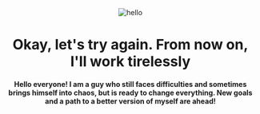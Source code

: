 <div align="center">
  <img src="https://media0.giphy.com/media/v1.Y2lkPTc5MGI3NjExcGJjMjFkaWV4OG1hYW8xNzd2NTRpbHc4eTNpZnQ1a2docWdteGs0dSZlcD12MV9pbnRlcm5hbF9naWZfYnlfaWQmY3Q9Zw/zOvBKUUEERdNm/giphy.gif"
       alt="hello" />
 <h1 align="center">Okay, let's try again. From now on, I'll work tirelessly</h1>
<h4 align="center">Hello everyone! I am a guy who still faces difficulties and sometimes brings himself into chaos, but is ready to change everything. New goals and a path to a better version of myself are ahead!</h4>
</div>



